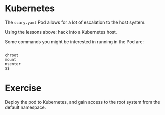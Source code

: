 # Kubernetes

The `scary.yaml` Pod allows for a lot of escalation to the host system. 

Using the lessons above: hack into a Kubernetes host.

Some commands you might be interested in running in the Pod are:

```

chroot
mount 
nsenter
$$

```


# Exercise

Deploy the pod to Kubernetes, and gain access to the root system from the default namespace. 
